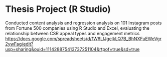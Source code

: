 # Thesis Project (R Studio)
 Conducted content analysis and regression analysis on 101 Instagram posts from Fortune 500 companies using R Studio and Excel, evaluating the relationship between CSR  appeal types and engagement metrics
https://docs.google.com/spreadsheets/d/1W6LlJgelkLQ7B_BhNXFuEWeVgr2ywFag/edit?usp=sharing&ouid=111428875413737251104&rtpof=true&sd=true     
